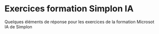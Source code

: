 # Exercices formation Simplon IA

Quelques éléments de réponse pour les exercices de la formation Microsot IA de Simplon